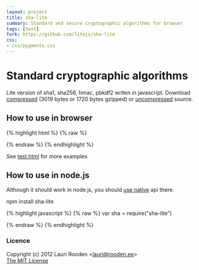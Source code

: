 ```yaml
---
layout: project
title: sha-lite
summary: Standard and secure cryptographic algorithms for browser
tags: [test]
fork: https://github.com/litejs/sha-lite
css:
- css/pygments.css
---
```


[1]: https://raw.github.com/litejs/sha-lite/master/sha-lite.js
[2]: https://raw.github.com/litejs/sha-lite/master/sha-lite.min.js
[3]: https://raw.github.com/litejs/sha-lite/master/test/test.html "test/test.html"
[4]: http://nodejs.org/api/crypto.html


Standard cryptographic algorithms
=================================

Lite version of sha1, sha256, hmac, pbkdf2 writen in javascript.
Download [compressed][2] 
(3019 bytes or 1720 bytes gzipped)
or [uncompressed][1] source.



## How to use in browser

{% highlight html %}
{% raw %}
<script src=sha-lite.min.js></script>

<script>
var hash = "secret".sha1()
</script>
{% endraw %}
{% endhighlight %}

See [test.html][3] for more examples

## How to use in node.js

Although it should work in node.js, you should [use native][4] api there.

npm install sha-lite

{% highlight javascript %}
{% raw %}
var sha = require("sha-lite")

{% endraw %}
{% endhighlight %}


### Licence

Copyright (c) 2012 Lauri Rooden &lt;lauri@rooden.ee&gt;  
[The MIT License](http://lauri.rooden.ee/mit-license.txt)


